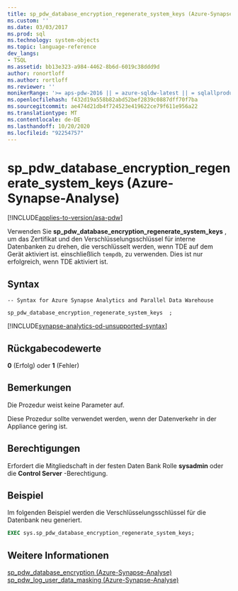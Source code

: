 ```yaml
---
title: sp_pdw_database_encryption_regenerate_system_keys (Azure-Synapse-Analyse) | Microsoft-Dokumentation
ms.custom: ''
ms.date: 03/03/2017
ms.prod: sql
ms.technology: system-objects
ms.topic: language-reference
dev_langs:
- TSQL
ms.assetid: bb13e323-a984-4462-8b6d-6019c38ddd9d
author: ronortloff
ms.author: rortloff
ms.reviewer: ''
monikerRange: '>= aps-pdw-2016 || = azure-sqldw-latest || = sqlallproducts-allversions'
ms.openlocfilehash: f432d19a558b82abd52bef2839c0887dff70f7ba
ms.sourcegitcommit: ae474d21db4f724523e419622ce79f611e956a22
ms.translationtype: MT
ms.contentlocale: de-DE
ms.lasthandoff: 10/20/2020
ms.locfileid: "92254757"
---
```

# <a name="sp_pdw_database_encryption_regenerate_system_keys-azure-synapse-analytics"></a>sp_pdw_database_encryption_regenerate_system_keys (Azure-Synapse-Analyse)

[!INCLUDE[applies-to-version/asa-pdw](../../includes/applies-to-version/asa-pdw.md)]

  Verwenden Sie **sp_pdw_database_encryption_regenerate_system_keys** , um das Zertifikat und den Verschlüsselungsschlüssel für interne Datenbanken zu drehen, die verschlüsselt werden, wenn TDE auf dem Gerät aktiviert ist. einschließlich `tempdb`, zu verwenden. Dies ist nur erfolgreich, wenn TDE aktiviert ist.  
  
## <a name="syntax"></a>Syntax  
  
```syntaxsql  
-- Syntax for Azure Synapse Analytics and Parallel Data Warehouse  
  
sp_pdw_database_encryption_regenerate_system_keys  ;  
```  

[!INCLUDE[synapse-analytics-od-unsupported-syntax](../../includes/synapse-analytics-od-unsupported-syntax.md)]

## <a name="return-code-values"></a>Rückgabecodewerte  
 **0** (Erfolg) oder **1** (Fehler)  
  
## <a name="remarks"></a>Bemerkungen  
 Die Prozedur weist keine Parameter auf.  
  
 Diese Prozedur sollte verwendet werden, wenn der Datenverkehr in der Appliance gering ist.  
  
## <a name="permissions"></a>Berechtigungen  
 Erfordert die Mitgliedschaft in der festen Daten Bank Rolle **sysadmin** oder die **Control Server** -Berechtigung.  
  
## <a name="example"></a>Beispiel  
 Im folgenden Beispiel werden die Verschlüsselungsschlüssel für die Datenbank neu generiert.  
  
```sql  
EXEC sys.sp_pdw_database_encryption_regenerate_system_keys;  
```  
  
## <a name="see-also"></a>Weitere Informationen  
 [sp_pdw_database_encryption &#40;Azure-Synapse-Analyse&#41;](../../relational-databases/system-stored-procedures/sp-pdw-database-encryption-sql-data-warehouse.md)   
 [sp_pdw_log_user_data_masking &#40;Azure-Synapse-Analyse&#41;](../../relational-databases/system-stored-procedures/sp-pdw-log-user-data-masking-sql-data-warehouse.md)  
  
